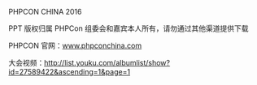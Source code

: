 PHPCON CHINA 2016


PPT 版权归属 PHPCon 组委会和嘉宾本人所有，请勿通过其他渠道提供下载

PHPCON 官网：www.phpconchina.com

大会视频：http://list.youku.com/albumlist/show?id=27589422&ascending=1&page=1
